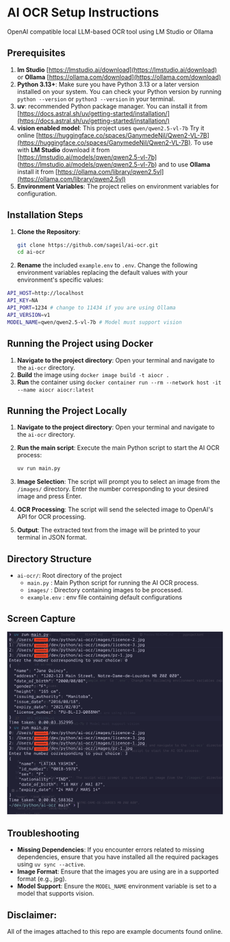 # AI OCR Setup Instructions

OpenAI compatible local LLM-based OCR tool using LM Studio or Ollama

## Prerequisites

1. **lm Studio** [https://lmstudio.ai/download](https://lmstudio.ai/download) or **Ollama** [https://ollama.com/download](https://ollama.com/download)
2. **Python 3.13+**: Make sure you have Python 3.13 or a later version installed on your system. You can check your Python version by running `python --version` or `python3 --version` in your terminal.
3. **uv**: recommended Python package manager. You can install it from [https://docs.astral.sh/uv/getting-started/installation/](https://docs.astral.sh/uv/getting-started/installation/)
4.  **vision enabled model**: This project uses `qwen/qwen2.5-vl-7b` Try it online [https://huggingface.co/spaces/GanymedeNil/Qwen2-VL-7B](https://huggingface.co/spaces/GanymedeNil/Qwen2-VL-7B). To use with **LM Studio** download it from [https://lmstudio.ai/models/qwen/qwen2.5-vl-7b] (https://lmstudio.ai/models/qwen/qwen2.5-vl-7b) and to use **Ollama** install it from [https://ollama.com/library/qwen2.5vl](https://ollama.com/library/qwen2.5vl)
5.  **Environment Variables**: The project relies on environment variables for configuration.

## Installation Steps

1.  **Clone the Repository**:
    ```bash
    git clone https://github.com/sageil/ai-ocr.git
    cd ai-ocr
    ```

2.  **Rename** the included `example.env` to `.env`. Change the following environment variables replacing the default values with your environment's specific values:

 ```bash
API_HOST=http://localhost
API_KEY=NA
API_PORT=1234 # change to 11434 if you are using Ollama
API_VERSION=v1
MODEL_NAME=qwen/qwen2.5-vl-7b # Model must support vision
```

## Running the Project using Docker
1.  **Navigate to the project directory**: Open your terminal and navigate to the `ai-ocr` directory.
2.  **Build** the image using  `docker image build -t aiocr .`
3.  **Run** the container using `docker container run --rm --network host -it --name aiocr aiocr:latest`

## Running the Project Locally
1.  **Navigate to the project directory**: Open your terminal and navigate to the `ai-ocr` directory.
2.  **Run the main script**: Execute the main Python script to start the AI OCR process:

    ```bash
    uv run main.py
    ```
3.  **Image Selection**: The script will prompt you to select an image from the `/images/` directory. Enter the number corresponding to your desired image and press Enter.
4.  **OCR Processing**: The script will send the selected image to OpenAI's API for OCR processing.
5.  **Output**: The extracted text from the image will be printed to your terminal in JSON format.

## Directory Structure

*   `ai-ocr/`: Root directory of the project
    *   `main.py`       : Main Python script for running the AI OCR process.
    *   `images/`       : Directory containing images to be processed.
    *   `example.env`   : env file containing default configurations

## Screen Capture
![Capture](assets/capture.png)
## Troubleshooting

*   **Missing Dependencies**: If you encounter errors related to missing dependencies, ensure that you have installed all the required packages using `uv sync --active`.
*   **Image Format**: Ensure that the images you are using are in a supported format (e.g., jpg).
*   **Model Support**:  Ensure the `MODEL_NAME` environment variable is set to a model that supports vision.

## Disclaimer:
All of the images attached to this repo are example documents found online.
